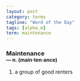 ```yaml
---
layout: post
category: terms
tagline: "Word of the Day"
tags: [alpha_m]
term: maintenance
---
```


<h3>Maintenance<br/> <small>&mdash; n. (main<span>&middot;</span>ten<span>&middot;</span>ance)</small></h3>
<p><ol>
<li>a group of good renters</li>
</ol></p>
